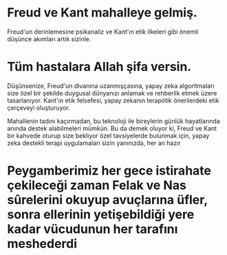 # Freud ve Kant mahalleye gelmiş. 

Freud'un derinlemesine psikanaliz ve Kant'ın etik ilkeleri gibi önemli düşünce akımları artık sizinle. 

# Tüm hastalara Allah şifa versin.

Düşünsenize, Freud'un divanına uzanmışçasına, yapay zeka algoritmaları size özel bir şekilde duygusal dünyanızı anlamak ve rehberlik etmek üzere tasarlanıyor. 
Kant'ın etik felsefesi, yapay zekanın terapötik önerilerdeki etik çerçeveyi oluşturuyor.

Mahallenin tadını kaçırmadan, bu teknoloji ile bireylerin günlük hayatlarında anında destek alabilmeleri mümkün. 
Bu da demek oluyor ki, Freud ve Kant bir kahvede oturup size bekliyor özel tavsiyelerde bulunmak için, 
yapay zeka destekli terapi uygulamaları sizin yanınızda, her an hazır

# Peygamberimiz her gece istirahate çekileceği zaman Felak ve Nas sûrelerini okuyup avuçlarına üfler, sonra ellerinin yetişebildiği yere kadar vücudunun her tarafını meshederdi
